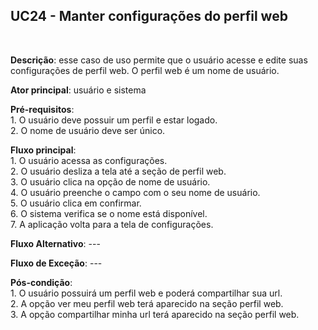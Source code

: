 ## UC24 - Manter configurações do perfil web
<br />

**Descrição**: esse caso de uso permite que o usuário acesse e edite suas configurações de perfil web. O perfil web é um nome de usuário.
<br />

**Ator principal**: usuário e sistema
<br />

**Pré-requisitos**:
<br /> 1. O usuário deve possuir um perfil e estar logado.
<br /> 2. O nome de usuário deve ser único.

**Fluxo principal**:
<br /> 1. O usuário acessa as configurações.
<br /> 2. O usuário desliza a tela até a seção de perfil web.
<br /> 3. O usuário clica na opção de nome de usuário.
<br /> 4. O usuário preenche o campo com o seu nome de usuário.
<br /> 5. O usuário clica em confirmar.
<br /> 6. O sistema verifica se o nome está disponível.
<br /> 7. A aplicação volta para a tela de configurações.
<br />

**Fluxo Alternativo**: ---
<br />

**Fluxo de Exceção**: ---
<br />

**Pós-condição**:
<br /> 1. O usuário possuirá um perfil web e poderá compartilhar sua url.
<br /> 2. A opção ver meu perfil web terá aparecido na seção perfil web.
<br /> 3. A opção compartilhar minha url terá aparecido na seção perfil web.
